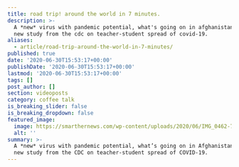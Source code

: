 ```yaml
---
title: road trip! around the world in 7 minutes.
description: >-
  A *new* virus with pandemic potential, what's going on in afghanistan, and a
  new study from the cdc on teacher-student spread of covid-19.
aliases:
  - article/road-trip-around-the-world-in-7-minutes/
published: true
date: '2020-06-30T15:53:17+00:00'
publishDate: '2020-06-30T15:53:17+00:00'
lastmod: '2020-06-30T15:53:17+00:00'
tags: []
post_author: []
section: videoposts
category: coffee talk
is_breaking_slider: false
is_breaking_dropdown: false
featured_image:
  image: https://smarthernews.com/wp-content/uploads/2020/06/IMG_0462-769x1024.jpg
  alt: ''
summary: >-
  A *new* virus with pandemic potential, what’s going on in Afghanistan, and a
  new study from the CDC on teacher-student spread of COVID-19.
---
```

